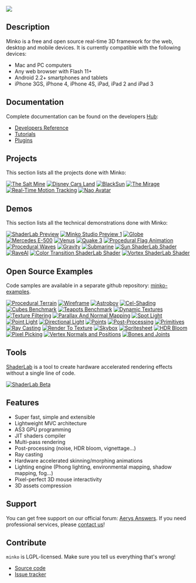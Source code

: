 ![](http://blogs.aerys.in/jeanmarc-leroux/wp-content/uploads/2012/05/256.png)

Description
-----------

Minko is a free and open source real-time 3D framework for the web, desktop and mobile devices. It is currently compatible with the following devices:
* Mac and PC computers
* Any web browser with Flash 11+
* Android 2.2+ smartphones and tablets
* iPhone 3GS, iPhone 4, iPhone 4S, iPad, iPad 2 and iPad 3

Documentation
-------------

Complete documentation can be found on the developers [Hub](http://hub.aerys.in):

* [Developers Reference](http://hub.aerys.in/index.php/Minko:Developers_Reference)
* [Tutorials](http://hub.aerys.in/index.php/Minko:Tutorials)
* [Plugins](http://hub.aerys.in/index.php/Minko:Plugins)

Projects
--------

This section lists all the projects done with Minko:

[![The Salt Mine](http://hub.aerys.in/images/7/73/Vignette_minko_wieliczka.jpg)](http://hub.aerys.in/images/7/73/Vignette_minko_wieliczka.jpg)
[![Disney Cars Land](http://hub.aerys.in/images/a/ad/Vignette_minko_disneyvirtualmagic.jpg)](http://disneyvirtualmagic.com/#/home)
[![BlackSun](http://static.aerys.in:8080/minko/images/vignette_minko_blacksun.jpg)](http://blacksun.aerys.in)
[![The Mirage](http://static.aerys.in:8080/minko/images/vignette_minko_themirage.jpg)](http://themirage.fr)
[![Real-Time Motion Tracking](http://hub.aerys.in/images/d/d8/Vignette_minko_clancampbell.jpg)](http://www.youtube.com/watch?v=0VdPwjMNzvA)
[![Nao Avatar](http://hub.aerys.in/images/1/19/Vignette_minko_nao.jpg)](http://hub.aerys.in/images/1/19/Vignette_minko_nao.jpg)

Demos
-----

This section lists all the technical demonstrations done with Minko:

[![ShaderLab Preview](http://hub.aerys.in/images/b/b8/Vignette_minko_shaderlab.jpg)](http://www.youtube.com/watch?v=yuR1e1PjU8Y)
[![Minko Studio Preview 1](http://hub.aerys.in/images/8/8a/Vignette_minko_studio_preview_1.jpg)](http://www.youtube.com/watch?v=Uzj5lkniPVY)
[![Globe](http://static.aerys.in:8080/minko/images/vignette_minko_globe.jpg)](http://aerys.in/portfolio/google-globe)
[![Mercedes E-500](http://static.aerys.in:8080/minko/images/vignette_minko_mercedes.jpg)](http://aerys.in/portfolio/mercedes-e500)
[![Venus](http://static.aerys.in:8080/minko/images/vignette_minko_venus.jpg)](http://static.aerys.in:8080/minko/examples/Venus.html)
[![Quake 3](http://static.aerys.in:8080/minko/images/vignette_minko_q3.jpg)](http://aerys.in/portfolio/quake-3)
[![Procedural Flag Animation](http://static.aerys.in:8080/minko/images/vignette_minko_flag.jpg)](http://blogs.aerys.in/jeanmarc-leroux/2012/02/13/procedural-animated-flag-with-minko-shaderlab/)
[![Procedural Waves](http://static.aerys.in:8080/minko/images/vignette_minko_waves.jpg)](http://blogs.aerys.in/jeanmarc-leroux/2012/02/09/minko-shaderlab-waves-simulation-on-the-gpu-with-flash/)
[![Gravity](http://static.aerys.in:8080/minko/images/vignette_minko_gravity.jpg)](http://aerys.in/portfolio/gravity)
[![Submarine](http://hub.aerys.in/images/d/d6/Vignette_minko_submarine.jpg)](http://hub.aerys.in/images/d/d6/Vignette_minko_submarine.jpg)
[![Sun ShaderLab Shader](http://hub.aerys.in/images/6/62/Vignette_minko_shaderlab_sun.jpg)](http://www.youtube.com/watch?v=NfTghWuEYcs)
[![RaveAI](http://hub.aerys.in/images/9/9d/Vignette_minko_raveai.jpg)](http://www.youtube.com/watch?v=cJgVboZAp1M)
[![Color Transition ShaderLab Shader](http://hub.aerys.in/images/d/d5/Vignette_minko_shaderlab_transition.jpg)](http://www.youtube.com/watch?v=bmBWB5zaZ9Y)
[![Vortex ShaderLab Shader](http://hub.aerys.in/images/8/8b/Vignette_minko_shaderlab_vortex.jpg)](http://www.youtube.com/watch?v=Uzj5lkniPVY)

Open Source Examples
--------------------

Code samples are available in a separate github repository: [minko-examples](https://github.com/aerys/minko-examples).

[![Procedural Terrain](http://static.aerys.in:8080/minko/images/vignette_minko_terrain.jpg)](http://blogs.aerys.in/jeanmarc-leroux/2012/06/04/procedural-terrain-with-minko-2/)
[![Wireframe](http://static.aerys.in:8080/minko/images/vignette_minko_wireframe.jpg)](http://static.aerys.in:8080/minko/examples/WireframeExample.html)
[![Astroboy](http://static.aerys.in:8080/minko/images/vignette_minko_astroboy.jpg)](http://static.aerys.in:8080/minko/examples/AstroboyExample.html)
[![Cel-Shading](http://static.aerys.in:8080/minko/images/vignette_minko_celshading.jpg)](http://static.aerys.in:8080/minko/examples/CelShadingExample.html)
[![Cubes Benchmark](http://static.aerys.in:8080/minko/images/vignette_minko_cubes.jpg)](http://blogs.aerys.in/jeanmarc-leroux/2012/02/16/minko-flash-11_2-870-million-triangles-per-second/)
[![Teapots Benchmark](http://static.aerys.in:8080/minko/images/vignette_minko_teapots.jpg)](http://blogs.aerys.in/jeanmarc-leroux/2012/02/16/minko-flash-11_2-870-million-triangles-per-second/)
[![Dynamic Textures](http://static.aerys.in:8080/minko/images/vignette_minko_dynamictexturecontroller.jpg)](http://static.aerys.in:8080/minko/examples/DynamicTextureExample.html)
[![Texture Filtering](http://static.aerys.in:8080/minko/images/vignette_minko_filtering.jpg)](http://static.aerys.in:8080/minko/examples/TextureExample.html)
[![Parallax And Normal Mapping](http://static.aerys.in:8080/minko/images/vignette_minko_parallaxmapping.jpg)](http://static.aerys.in:8080/minko/examples/NormalMappingExample.html)
[![Spot Light](http://static.aerys.in:8080/minko/images/vignette_minko_spotlight.jpg)](http://static.aerys.in:8080/minko/examples/SpotLightExample.html)
[![Point Light](http://static.aerys.in:8080/minko/images/vignette_minko_pointlight.jpg)](http://static.aerys.in:8080/minko/examples/PointLightExample.html)
[![Directional Light](http://static.aerys.in:8080/minko/images/vignette_minko_directionallight.jpg)](http://static.aerys.in:8080/minko/examples/DirectionalLightExample.html)
[![Points](http://static.aerys.in:8080/minko/images/vignette_minko_points.jpg)](http://static.aerys.in:8080/minko/examples/PointsExample.html)
[![Post-Processing](http://static.aerys.in:8080/minko/images/vignette_minko_postprocessing_2.jpg)](http://static.aerys.in:8080/minko/examples/PostProcessingExample.html)
[![Primitives](http://static.aerys.in:8080/minko/images/vignette_minko_primitives.jpg)](http://static.aerys.in:8080/minko/examples/PrimitivesExample.html)
[![Ray Casting](http://static.aerys.in:8080/minko/images/vignette_minko_raycasting.jpg)](http://blogs.aerys.in/jeanmarc-leroux/2012/05/30/new-minko-2-feature-ray-casting/)
[![Render To Texture](http://static.aerys.in:8080/minko/images/vignette_minko_rtt.jpg)](http://static.aerys.in:8080/minko/examples/RenderToTextureExample.html)
[![Skybox](http://static.aerys.in:8080/minko/images/vignette_minko_skybox.jpg)](http://static.aerys.in:8080/minko/examples/SkyboxExample.html)
[![Spritesheet](http://static.aerys.in:8080/minko/images/vignette_minko_spritesheet.jpg)](http://blogs.aerys.in/jeanmarc-leroux/2012/04/20/spritesheets-with-minko/)
[![HDR Bloom](http://static.aerys.in:8080/minko/images/vignette_minko_hdr.jpg)](http://static.aerys.in:8080/minko/examples/HDRExample.html)
[![Pixel Picking](http://static.aerys.in:8080/minko/images/vignette_minko_picking.jpg)](http://static.aerys.in:8080/minko/examples/PickingExample.html)
[![Vertex Normals and Positions](http://hub.aerys.in/images/c/cf/Vignette_minko_vertexiterator.jpg)](http://hub.aerys.in/index.php/Minko:VertexIterator_Example)
[![Bones and Joints](http://hub.aerys.in/images/5/5e/Vignette_minko_jointsdebugcontroller.jpg)](http://hub.aerys.in/index.php/Minko:JointsDebugController_Example)

Tools
-----

[ShaderLab](http://blogs.aerys.in/jeanmarc-leroux/2012/07/17/minko-shaderlab-beta/) is a tool to create hardware accelerated rendering effects without a single line of code.

[![ShaderLab Beta](http://static.aerys.in:8080/minko/images/banner_minko_shaderlab.jpg)](http://blogs.aerys.in/jeanmarc-leroux/2012/07/17/minko-shaderlab-beta/)

Features
--------

* Super fast, simple and extensible
* Lightweight MVC architecture
* AS3 GPU programming
* JIT shaders compiler
* Multi-pass rendering
* Post-processing (noise, HDR bloom, vignettage...)
* Ray casting
* Hardware accelerated skinning/morphing animations
* Lighting engine (Phong lighting, environmental mapping, shadow mapping, fog...)
* Pixel-perfect 3D mouse interactivity
* 3D assets compression

Support
-------

You can get free support on our official forum: [Aerys Answers](http://answers.aerys.in/). If you need professional services, please [contact us](http://aerys.in/contact)!

Contribute
----------

`minko` is LGPL-licensed.  Make sure you tell us everything that's wrong!

* [Source code](https://github.com/aerys/minko)
* [Issue tracker](https://github.com/aerys/minko/issues)
